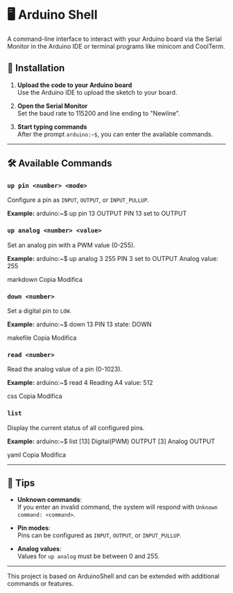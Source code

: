 # 🖥️ Arduino Shell

A command-line interface to interact with your Arduino board via the Serial Monitor in the Arduino IDE or terminal programs like minicom and CoolTerm.

## 🔧 Installation

1. **Upload the code to your Arduino board**  
   Use the Arduino IDE to upload the sketch to your board.

2. **Open the Serial Monitor**  
   Set the baud rate to 115200 and line ending to "Newline".

3. **Start typing commands**  
   After the prompt `arduino:~$`, you can enter the available commands.

---

## 🛠️ Available Commands

### `up pin <number> <mode>`
Configure a pin as `INPUT`, `OUTPUT`, or `INPUT_PULLUP`.

**Example:**
arduino:~$ up pin 13 OUTPUT
PIN 13 set to OUTPUT

### `up analog <number> <value>`
Set an analog pin with a PWM value (0-255).

**Example:**
arduino:~$ up analog 3 255
PIN 3 set to OUTPUT
Analog value: 255

markdown
Copia
Modifica

### `down <number>`
Set a digital pin to `LOW`.

**Example:**
arduino:~$ down 13
PIN 13
state: DOWN

makefile
Copia
Modifica

### `read <number>`
Read the analog value of a pin (0-1023).

**Example:**
arduino:~$ read 4
Reading A4
value: 512

css
Copia
Modifica

### `list`
Display the current status of all configured pins.

**Example:**
arduino:~$ list
[13] Digital(PWM) OUTPUT
[3] Analog OUTPUT

yaml
Copia
Modifica

---

## 🧠 Tips

- **Unknown commands**:  
  If you enter an invalid command, the system will respond with `Unknown command: <command>`.

- **Pin modes**:  
  Pins can be configured as `INPUT`, `OUTPUT`, or `INPUT_PULLUP`.

- **Analog values**:  
  Values for `up analog` must be between 0 and 255.

---

This project is based on ArduinoShell and can be extended with additional commands or features.

